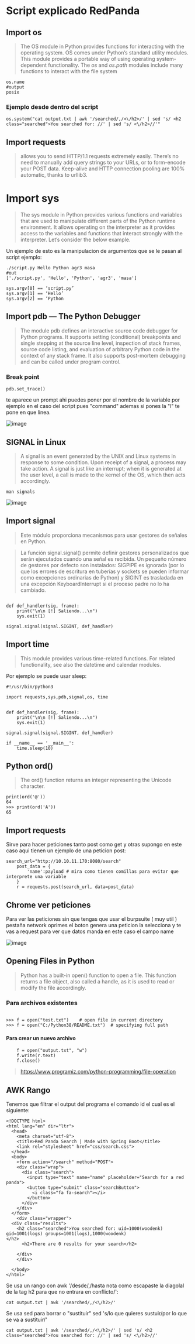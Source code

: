 # Script explicado RedPanda 

## Import os

> The OS module in Python provides functions for interacting with the operating system. OS comes under Python’s standard utility modules. This module provides a portable way of using operating system-dependent functionality. The *os* and *os.path* modules include many functions to interact with the file system

```
os.name
#output 
posix
```
### Ejemplo desde dentro del script

```
os.system("cat output.txt | awk '/searched/,/<\/h2>/' | sed 's/ <h2 class="searched">You searched for: //' | sed 's/ <\/h2>//'"
```

## Import requests

> allows you to send HTTP/1.1 requests extremely easily. There’s no need to manually add query strings to your URLs, or to form-encode your POST data. Keep-alive and HTTP connection pooling are 100% automatic, thanks to urllib3.


# Import sys 

> The sys module in Python provides various functions and variables that are used to manipulate different parts of the Python runtime environment. It allows operating on the interpreter as it provides access to the variables and functions that interact strongly with the interpreter. Let’s consider the below example.


Un ejemplo de esto es la manipulacion de argumentos que se le pasan al script ejemplo:

```
./script.py Hello Python agr3 masa
#out 
['./script.py', 'Hello', 'Python', 'agr3', 'masa']

sys.argv[0] == ‘script.py’ 
sys.argv[1] == ‘Hello’ 
sys.argv[2] == ‘Python

```

## Import  pdb — The Python Debugger

> The module pdb defines an interactive source code debugger for Python programs. It supports setting (conditional) breakpoints and single stepping at the source line level, inspection of stack frames, source code listing, and evaluation of arbitrary Python code in the context of any stack frame. It also supports post-mortem debugging and can be called under program control.

### Break point

```
pdb.set_trace()
```
te aparece un prompt ahi puedes poner por el nombre de la variable por ejemplo en el caso del script pues "command" ademas si pones la "l" te pone en que linea.

![image](https://user-images.githubusercontent.com/63270579/207769257-945472c3-9b7a-4b1c-8e51-e7ac5a5aa7b9.png)


## SIGNAL in Linux

> A signal is an event generated by the UNIX and Linux systems in response to some condition. Upon receipt of a signal, a process may take action. A signal is just like an interrupt; when it is generated at the user level, a call is made to the kernel of the OS, which then acts accordingly.

```
man signals

```

![image](https://user-images.githubusercontent.com/63270579/207737677-f2118d2d-944c-4561-9bcb-cfae917124a4.png)


## Import signal

> Este módulo proporciona mecanismos para usar gestores de señales en Python.

> La función signal.signal() permite definir gestores personalizados que serán ejecutados cuando una señal es recibida. Un pequeño número de gestores por defecto son instalados: SIGPIPE es ignorada (por lo que los errores de escritura en tuberías y sockets se pueden informar como excepciones ordinarias de Python) y SIGINT es trasladada en una excepción KeyboardInterrupt si el proceso padre no lo ha cambiado.

```

def def_handler(sig, frame):
	print("\n\n [!] Saliendo...\n")
	sys.exit(1)

signal.signal(signal.SIGINT, def_handler)

```


## Import time

> This module provides various time-related functions. For related functionality, see also the datetime and calendar modules.

Por ejemplo se puede usar sleep:

```
#!/usr/bin/python3 

import requests,sys,pdb,signal,os, time 


def def_handler(sig, frame):
	print("\n\n [!] Saliendo...\n")
	sys.exit(1)

signal.signal(signal.SIGINT, def_handler)

if __name__ == '__main__':
	time.sleep(10)

```


## Python ord()

> The ord() function returns an integer representing the Unicode character.

```
print(ord('@'))   
64
>>> print(ord('A'))                    
65   

```

## Import requests

Sirve para hacer peticiones tanto post como get y otras supongo en este caso aqui tienen un ejemplo de una peticion post:

```
search_url="http://10.10.11.170:8080/search"
	post_data = {
		'name':payload # mira como tienen comillas para evitar que interprete una variable
	}
	r = requests.post(search_url, data=post_data)
```

## Chrome ver peticiones 

Para ver las peticiones sin que tengas que usar el burpsuite ( muy util ) pestaña network oprimes el boton genera una peticion la selecciona y te vas a request para ver que datos manda en este caso el campo name

![image](https://user-images.githubusercontent.com/63270579/208353699-b009464d-5c7f-4c5c-a158-399f7a94dd75.png)


## Opening Files in Python

> Python has a built-in open() function to open a file. This function returns a file object, also called a handle, as it is used to read or modify the file accordingly.

### Para archivos existentes

```

>>> f = open("test.txt")    # open file in current directory
>>> f = open("C:/Python38/README.txt")  # specifying full path

```

#### Para crear un nuevo archivo


```
	f = open("output.txt", "w")
	f.write(r.text)
	f.close()
```




> https://www.programiz.com/python-programming/file-operation

## AWK Rango

Tenemos que filtrar el output del programa el comando id el cual es el siguiente:

```
<!DOCTYPE html>
<html lang="en" dir="ltr">
  <head>
    <meta charset="utf-8">
    <title>Red Panda Search | Made with Spring Boot</title>
    <link rel="stylesheet" href="css/search.css">
  </head>
  <body>
    <form action="/search" method="POST">
    <div class="wrap">
      <div class="search">
        <input type="text" name="name" placeholder="Search for a red panda">
        <button type="submit" class="searchButton">
          <i class="fa fa-search"></i>
        </button>
      </div>
    </div>
  </form>
    <div class="wrapper">
  <div class="results">
    <h2 class="searched">You searched for: uid=1000(woodenk) gid=1001(logs) groups=1001(logs),1000(woodenk)
</h2>
      <h2>There are 0 results for your search</h2>
       
    </div>
    </div>
    
  </body>
</html>

```

Se usa un rango con awk '/desde/,/hasta nota como escapaste la diagolal de la tag h2 para que no entrara en conflicto/':

```
cat output.txt | awk '/searched/,/<\/h2>/'

```
Se usa sed para borrar o "sustituir" sed 's/lo que quieres sustuir/por lo que se va a sustituir/'

```
cat output.txt | awk '/searched/,/<\/h2>/' | sed 's/ <h2 class="searched">You searched for: //' | sed 's/ <\/h2>//'
```

